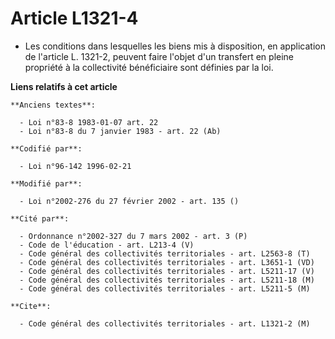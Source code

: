 # Article L1321-4

- Les conditions dans lesquelles les biens mis à disposition, en application de l'article L. 1321-2, peuvent faire l'objet
d'un transfert en pleine propriété à la collectivité bénéficiaire sont définies par la loi.

**Liens relatifs à cet article**

	**Anciens textes**:

	  - Loi n°83-8 1983-01-07 art. 22
	  - Loi n°83-8 du 7 janvier 1983 - art. 22 (Ab)

	**Codifié par**:

	  - Loi n°96-142 1996-02-21

	**Modifié par**:

	  - Loi n°2002-276 du 27 février 2002 - art. 135 ()

	**Cité par**:

	  - Ordonnance n°2002-327 du 7 mars 2002 - art. 3 (P)
	  - Code de l'éducation - art. L213-4 (V)
	  - Code général des collectivités territoriales - art. L2563-8 (T)
	  - Code général des collectivités territoriales - art. L3651-1 (VD)
	  - Code général des collectivités territoriales - art. L5211-17 (V)
	  - Code général des collectivités territoriales - art. L5211-18 (M)
	  - Code général des collectivités territoriales - art. L5211-5 (M)

	**Cite**:

	  - Code général des collectivités territoriales - art. L1321-2 (M)
